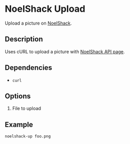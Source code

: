 NoelShack Upload
================

Upload a picture on [NoelShack](http://www.noelshack.com/).

Description
-----------

Uses cURL to upload a picture with [NoelShack API page](http://www.noelshack.com/api.php).

Dependencies
------------

- `curl`

Options
-------

1. File to upload

Example
-------

```sh
noelshack-up foo.png
```
